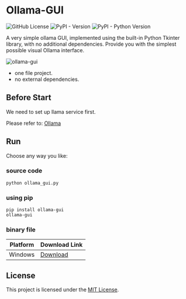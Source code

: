 # Ollama-GUI

![GitHub License](https://img.shields.io/github/license/chyok/ollama-gui)
![PyPI - Version](https://img.shields.io/pypi/v/ollama-gui)
![PyPI - Python Version](https://img.shields.io/pypi/pyversions/ollama-gui)

A very simple ollama GUI, implemented using the built-in Python Tkinter library, with no additional dependencies.
Provide you with the simplest possible visual Ollama interface.

![ollama-gui](https://github.com/chyok/ollama-gui/assets/32629225/672ba3c1-f7eb-4ee2-bcff-e06a0a3f349f)

+ one file project.
+ no external dependencies.

## Before Start
We need to set up llama service first.

Please refer to: [Ollama](https://ollama.com/)


## Run

Choose any way you like:

### source code
`python ollama_gui.py`

### using pip

```
pip install ollama-gui
ollama-gui
```

### binary file

| Platform | Download Link                                                                                          | 
|----------|--------------------------------------------------------------------------------------------------------|
| Windows  | [Download](https://github.com/chyok/ollama-gui/releases/tag/latest) |

## License

This project is licensed under the [MIT License](LICENSE).

